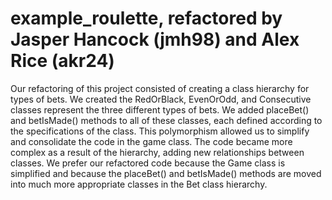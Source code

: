 # example_roulette, refactored by Jasper Hancock (jmh98) and Alex Rice (akr24)
Our refactoring of this project consisted of creating a class hierarchy for types of bets. We created the RedOrBlack, EvenOrOdd, and Consecutive classes represent the three different types of bets. We added placeBet() and betIsMade() methods to all of these classes, each defined according to the specifications of the class. This polymorphism allowed us to simplify and consolidate the code in the game class. The code became more complex as a result of the hierarchy, adding new relationships between classes. We prefer our refactored code because the Game class is simplified and because the placeBet() and betIsMade() methods are moved into much more appropriate classes in the Bet class hierarchy. 
### 
